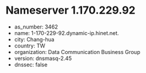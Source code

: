 # Nameserver 1.170.229.92

* as_number: 3462
* name: 1-170-229-92.dynamic-ip.hinet.net.
* city: Chang-hua
* country: TW
* organization: Data Communication Business Group
* version: dnsmasq-2.45
* dnssec: false
